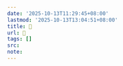 ```yaml
---
date: '2025-10-13T11:29:45+08:00'
lastmod: '2025-10-13T13:04:51+08:00'
title: 󰢺
url: 󰢺
tags: []
src:
note:
---
```

